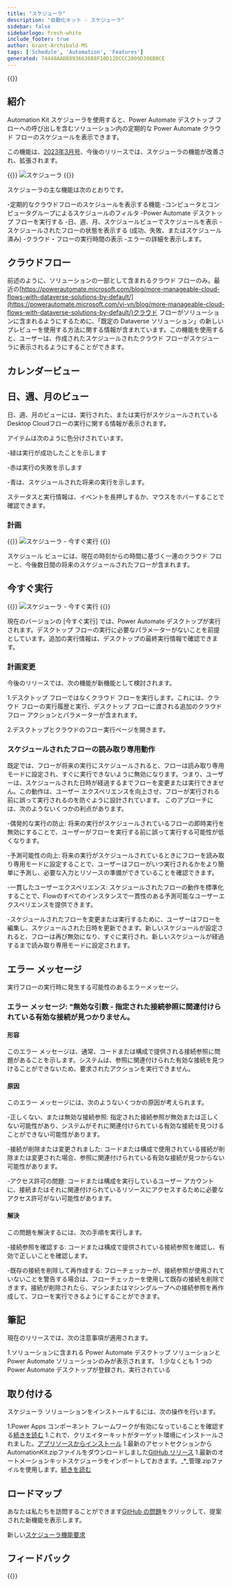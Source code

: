 ```yaml
---
title: "スケジューラ"
description: "自動化キット - スケジューラ"
sidebar: false
sidebarlogo: fresh-white
include_footer: true
author: Grant-Archibald-MS
tags: ['Schedule', 'Automation', 'Features']
generated: 74448AAD8893663688F10D12DCCC2009D386B0CE
---
```


{{<toc>}}

## 紹介

Automation Kit スケジューラを使用すると、Power Automate デスクトップ フローへの呼び出しを含むソリューション内の定期的な Power Automate クラウド フローのスケジュールを表示できます。

この機能は、[2023年3月号](/ja/releases/march-2023)、今後のリリースでは、スケジューラの機能が改善され、拡張されます。

{{<border>}}
![スケジューラ](/images/schedule.png)
{{</border>}}

スケジューラの主な機能は次のとおりです。

-定期的なクラウドフローのスケジュールを表示する機能
-コンピュータとコンピュータグループによるスケジュールのフィルタ
-Power Automate デスクトップ フローを実行する
-日、週、月、スケジュールビューでスケジュールを表示
-スケジュールされたフローの状態を表示する (成功、失敗、またはスケジュール済み)
-クラウド・フローの実行時間の表示
-エラーの詳細を表示します。

## クラウドフロー

前述のように、ソリューションの一部として含まれるクラウド フローのみ。最近の[https://powerautomate.microsoft.com/blog/more-manageable-cloud-flows-with-dataverse-solutions-by-default/](https://powerautomate.microsoft.com/vi-vn/blog/more-manageable-cloud-flows-with-dataverse-solutions-by-default/)クラウド フローがソリューションに含まれるようにするために、「既定の Dataverse ソリューション」の新しいプレビューを使用する方法に関する情報が含まれています。この機能を使用すると、ユーザーは、作成されたスケジュールされたクラウド フローがスケジューラに表示されるようにすることができます。

## カレンダービュー

## 日、週、月のビュー

日、週、月のビューには、実行された、または実行がスケジュールされているDesktop Cloudフローの実行に関する情報が表示されます。

アイテムは次のように色分けされています。

-緑は実行が成功したことを示します

-赤は実行の失敗を示します

-青は、スケジュールされた将来の実行を示します。

ステータスと実行情報は、イベントを長押しするか、マウスをホバーすることで確認できます。

### 計画

{{<border>}}
![スケジューラ - 今すぐ実行](/images/scheduler-schedule-view.png)
{{</border>}}

スケジュール ビューには、現在の時刻からの時間に基づく一連のクラウド フローと、今後数日間の将来のスケジュールされたフローが含まれます。

## 今すぐ実行

{{<border>}}
![スケジューラ - 今すぐ実行](/images/scheduler-run-now.png)
{{</border>}}

現在のバージョンの [今すぐ実行] では、Power Automate デスクトップが実行されます。デスクトップ フローの実行に必要なパラメーターがないことを前提としています。追加の実行情報は、デスクトップの最終実行情報で確認できます。

### 計画変更

今後のリリースでは、次の機能が新機能として検討されます。

1.デスクトップ フローではなくクラウド フローを実行します。これには、クラウド フローの実行履歴と実行、デスクトップ フローに渡される追加のクラウド フロー アクションとパラメーターが含まれます。

2.デスクトップとクラウドのフロー実行ページを開きます。

### スケジュールされたフローの読み取り専用動作

既定では、フローが将来の実行にスケジュールされると、フローは読み取り専用モードに設定され、すぐに実行できないように無効になります。つまり、ユーザーは、スケジュールされた日時が経過するまでフローを変更または実行できません。この動作は、ユーザー エクスペリエンスを向上させ、フローが実行される前に誤って実行されるのを防ぐように設計されています。
このアプローチには、次のようないくつかの利点があります。

-偶発的な実行の防止: 将来の実行がスケジュールされているフローの即時実行を無効にすることで、ユーザーがフローを実行する前に誤って実行する可能性が低くなります。

-予測可能性の向上: 将来の実行がスケジュールされているときにフローを読み取り専用モードに設定することで、ユーザーはフローがいつ実行されるかをより簡単に予測し、必要な入力とリソースの準備ができていることを確認できます。

-一貫したユーザーエクスペリエンス: スケジュールされたフローの動作を標準化することで、Flowのすべてのインスタンスで一貫性のある予測可能なユーザーエクスペリエンスを提供できます。

-スケジュールされたフローを変更または実行するために、ユーザーはフローを編集し、スケジュールされた日時を更新できます。新しいスケジュールが設定されると、フローは再び無効になり、すぐに実行され、新しいスケジュールが経過するまで読み取り専用モードに設定されます。

## エラー メッセージ

実行フローの実行時に発生する可能性のあるエラーメッセージ。

### エラー メッセージ: "無効な引数 - 指定された接続参照に関連付けられている有効な接続が見つかりません。

#### 形容

このエラー メッセージは、通常、コードまたは構成で提供される接続参照に問題があることを示します。システムは、参照に関連付けられた有効な接続を見つけることができないため、要求されたアクションを実行できません。

#### 原因

このエラー メッセージには、次のようないくつかの原因が考えられます。

-正しくない、または無効な接続参照: 指定された接続参照が無効または正しくない可能性があり、システムがそれに関連付けられている有効な接続を見つけることができない可能性があります。

-接続が削除または変更されました: コードまたは構成で使用されている接続が削除または変更された場合、参照に関連付けられている有効な接続が見つからない可能性があります。

-アクセス許可の問題: コードまたは構成を実行しているユーザー アカウントに、接続またはそれに関連付けられているリソースにアクセスするために必要なアクセス許可がない可能性があります。

#### 解決

この問題を解決するには、次の手順を実行します。

-接続参照を確認する: コードまたは構成で提供されている接続参照を確認し、有効で正しいことを確認します。

-既存の接続を削除して再作成する: フローチェッカーが、接続参照が使用されていないことを警告する場合は、フローチェッカーを使用して既存の接続を削除できます。接続が削除されたら、マシンまたはマシングループへの接続参照を再作成して、フローを実行できるようにすることができます。

## 筆記

現在のリリースでは、次の注意事項が適用されます。

1.ソリューションに含まれる Power Automate デスクトップ ソリューションと Power Automate ソリューションのみが表示されます。
1.少なくとも 1 つの Power Automate デスクトップが登録され、実行されている

## 取り付ける

スケジューラ ソリューションをインストールするには、次の操作を行います。

1.Power Apps コンポーネント フレームワークが有効になっていることを確認する<a href="https://learn.microsoft.com/power-apps/developer/component-framework/component-framework-for-canvas-apps#enable-the-power-apps-component-framework-feature" target="_blank">続きを読む</a>
1.これで、クリエイターキットがターゲット環境にインストールされました。<a href="https://appsource.microsoft.com/product/dynamics-365/microsoftpowercatarch.creatorkit1" target="_blank">アプリソースからインストール</a>
1.最新のアセットセクションからAutomationKit.zipファイルをダウンロードしました<a href="https://github.com/microsoft/powercat-automation-kit/releases" target="_blank">GitHub リリース</a>
1.最新のオートメーションキットスケジューラをインポートしておきます。_*_管理.zipファイルを使用します。<a href='https://learn.microsoft.com/power-apps/maker/data-platform/import-update-export-solutions' target="_blank">続きを読む</a>

## ロードマップ

あなたは私たちを訪問することができます<a href="https://github.com/microsoft/powercat-automation-kit/issues?q=is%3Aissue+is%3Aopen+label%3Ascheduler" target="_blank">GitHub の問題</a>をクリックして、提案された新機能を表示します。

新しい<a href="https://github.com/microsoft/powercat-automation-kit/issues/new?assignees=&labels=automation-kit%2Cenhancement%2Cscheduler&template=2-automation-kit-feature.yml&title=%5BAutomation+Kit+-+Feature%5D%3A+FEATURE+TITLE" target="_blank">スケジューラ機能要求</a>

## フィードバック

{{<questions name="/content/ja/features/scheduler.json" completed="フィードバックをお寄せいただきありがとうございます" showNavigationButtons="false" locale="ja">}}
